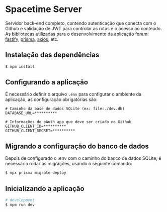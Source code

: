 # Spacetime Server
Servidor back-end completo, contendo autenticação que conecta com o Github e validação de JWT para controlar as rotas e o acesso ao conteúdo. As bibliotecas utilizadas para o desenvolvimento da aplicação foram: [fastify](https://www.fastify.io/), [prisma](https://www.prisma.io/docs/concepts/components/prisma-client), [axios](https://www.npmjs.com/package/axios), etc.
## Instalação das dependências
```bash
$ npm install
```
## Configurando a aplicação
É necessário definir o arquivo `.env` para configurar o ambiente da aplicação, as configuração obrigatórias são:
```.env
# Caminho da base de dados SQLite (ex: file:./dev.db)
DATABASE_URL=**********

# Informações do oAuth app que deve ser criado no Github
GITHUB_CLIENT_ID=**********
GITHUB_CLIENT_SECRET=**********
```
## Migrando a configuração do banco de dados
Depois de configurado o .env com o caminho do banco de dados SQLite, é necessário rodar as migrações, usando o seguinte comando:
```bash
$ npx prisma migrate deploy
```
## Inicializando a aplicação
```bash
# development
$ npm run dev
```

